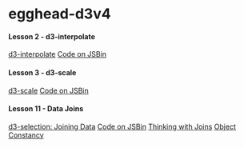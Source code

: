 # egghead-d3v4

#### Lesson 2 - d3-interpolate
[d3-interpolate][2.1]
[Code on JSBin][2.2]

[2.1]: https://github.com/d3/d3-interpolate
[2.2]: http://jsbin.com/farucah/edit?js,console

#### Lesson 3 - d3-scale

[d3-scale](https://github.com/d3/d3-scale)
[Code on JSBin](http://jsbin.com/fasixo/edit?js,console)

#### Lesson 11 - Data Joins

[d3-selection: Joining Data](https://github.com/d3/d3-selection#joining-data)
[Code on JSBin](http://jsbin.com/majacidupo/edit?html,js,output)
[Thinking with Joins](https://bost.ocks.org/mike/join/)
[Object Constancy](https://bost.ocks.org/mike/constancy/)
